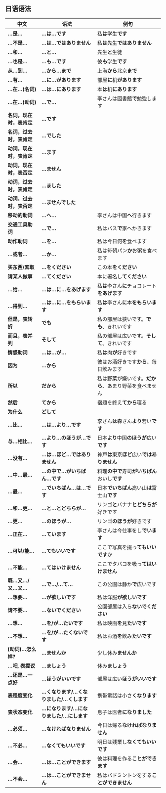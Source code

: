 ## 日语语法

| 中文                     | 语法                                    | 例句                                                   |
| ------------------------ | --------------------------------------- | ------------------------------------------------------ |
| **…是…**                 | **…は…です**                            | 私**は**学生**です**                                   |
| **…不是…**               | **…は…ではありません**                  | 私**は**先生**ではありません**                         |
| **…和…**                 | **…と…**                                | 先生**と**生徒                                         |
| **…也是…**               | **…も…です**                            | 彼**も**学生**です**                                   |
| **从…到…**               | **…から…まで**                          | 上海**から**北京**まで**                               |
| **…有…**                 | **…に…があります**                      | 部屋**に**机**があります**                             |
| **…在…(名词)**           | **…は…にあります**                      | 本**は**机**にあります**                               |
| **…在…(动词)**           | **…で…**                                | 李さんは図書館**で**勉強します                         |
| **名词，现在时，表肯定** | **…です**                               |                                                        |
| **名词，过去时，表肯定** | **…でした**                             |                                                        |
| **动词，现在时，表肯定** | **…ます**                               |                                                        |
| **动词，现在时，表否定** | **…ません**                             |                                                        |
| **动词，过去时，表肯定** | **…ました**                             |                                                        |
| **动词，过去时，表否定** | **…ませんでした**                       |                                                        |
| **移动的助词**           | **…へ…**                                | 李さんは中国**へ**行きます                             |
| **交通工具助词**         | **…で…**                                | 私はバス**で**家へかきます                             |
| **动作助词**             | **…を…**                                | 私は今日何**を**食べます                               |
| **…或者…**               | **…か…**                                | 私は毎朝パン**か**お粥を食べます                       |
| **买东西/索取**          | **…をください**                         | この本**をください**                                   |
| **请某人做事**           | **…てください**                         | 本に署名し**てください**                               |
| **…给…**                 | **…は…に…をあげます**                   | 私**は**李さん**に**チョコレート**をあげます**         |
| **…得到…**               | **…は…に…をもらいます**                 | 私**は**李さん**に**本**をもらいます**                 |
| **但是，表转折**         | **でも**                                | 私の部屋は狭いです。**でも**、きれいです               |
| **而且，表并列**         | **そして**                              | 私の部屋は広いです。**そして**、きれいです             |
| **情感助词**             | **…は…が…**                             | 私**は**肉**が**好きです                               |
| **因为**                 | **…から**                               | 彼はお酒好きです**から**、毎日飲みます                 |
| **所以**                 | **だから**                              | 私は野菜が嫌いです。**だから**、あまり野菜を食べません |
| **然后**                 | **てから**                              | 宿題を終え**てから**寝る                               |
| **为什么**               | **どして**                              |                                                        |
| **…比…**                 | **…は…より…です**                       | 李さん**は**森さん**より**若い**です**                 |
| **与…相比…**             | **…より…のほうが…です**                 | 日本**より**中国**のほうが**広い**です**               |
| **…没有…**               | **…は…ほど…ではありません**             | 神戸**は**東京**ほど**広い**ではありません**           |
| **…中…最…**              | **…の中で…がいちばん…です**             | 料理**の中で**寿司**がいちばん**おいし**です**         |
| **…最…**                 | **…でいちばん…は…です**                 | 日本**でいちばん**高い山**は**富士山**です**           |
| **…和…更…**              | **…と…とどちらが…**                     | リンゴ**と**バナナ**とどちらが**好きです               |
| **…更…**                 | **…のほうが…**                          | リンゴ**のほうが**好きです                             |
| **…正在…**               | **…ています**                           | 李さんは今仕事をし**でいます**                         |
| **…可以/能…**            | **…てもいいです**                       | ここで写真を撮っ**てもいいです**か                     |
| **…不能…**               | **…てはいけません**                     | ここでタバコを吸っ**てはいけません**                   |
| **既…又…/又…又…**        | **…で…/…て…**                           | この公園は静か**で**広いです                           |
| **…想要…**               | **…が欲しいです**                       | 私は洋服**が欲しいです**                               |
| **请不要…**              | **…ないでください**                     | 公園部屋は入ら**ないでください**                       |
| **…想…**                 | **…を/が…たいです**                     | 私は映画**を**見**たいです**                           |
| **…不想…**               | **…を/が…たくないです**                 | 私はお酒**を**飲み**たいです**                         |
| **(动词)…怎么样?**       | **…ませんか**                           | 少し休み**ませんか**                                   |
| **…吧, 表提议**          | **…ましょう**                           | 休み**ましょう**                                       |
| **…还是…一点好**         | **…ほうがいいです**                     | 部屋は広い**ほうがいいです**                           |
| **表程度变化**           | **…くなります/…くなりました/…くします** | 携帯電話は小さ**くなります**                           |
| **表状态变化**           | **…になります/…になりました/…にします** | 息子は医者**になりました**                             |
| **…必须…**               | **…なければなりません**                 | 今日は帰る**なければなりません**                       |
| **…不必…**               | **…なくてもいいです**                   | 明日は残業し**なくてもいいです**                       |
| **…会…**                 | **…は…ことができます**                  | 彼は料理を作る**ことができます**                       |
| **…不会…**               | **…は…ことができません**                | 私はバドミントンをする**ことができません**             |

